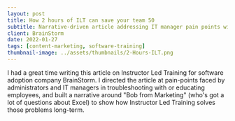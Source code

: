 ```yaml
---
layout: post
title: How 2 hours of ILT can save your team 50
subtitle: Narrative-driven article addressing IT manager pain points with software training and adoption
client: BrainStorm
date: 2022-01-27
tags: [content-marketing, software-training]
thumbnail-image: ../assets/thumbnails/2-Hours-ILT.png
---
```


I had a great time writing this article on Instructor Led Training for software adoption company BrainStorm. I directed the article at pain-points faced by administrators and IT managers in troubleshooting with or educating employees, and built a narrative around "Bob from Marketing" (who's got a lot of questions about Excel) to show how Instructor Led Training solves those problems long-term.
